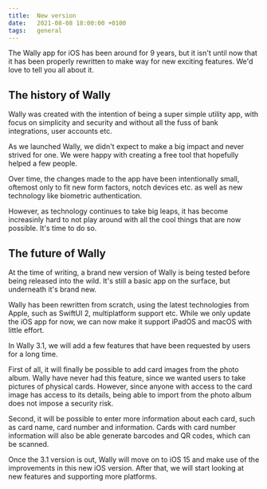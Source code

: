 ```yaml
---
title:  New version
date:   2021-08-08 18:00:00 +0100
tags:   general
---
```


The Wally app for iOS has been around for 9 years, but it isn't until now that it has been properly rewritten to make way for new exciting features. We'd love to tell you all about it.


## The history of Wally

Wally was created with the intention of being a super simple utility app, with focus on simplicity and security and without all the fuss of bank integrations, user accounts etc.

As we launched Wally, we didn't expect to make a big impact and never strived for one. We were happy with creating a free tool that hopefully helped a few people.

Over time, the changes made to the app have been intentionally small, oftemost only to fit new form factors, notch devices etc. as well as new technology like biometric authentication.

However, as technology continues to take big leaps, it has become increasinly hard to not play around with all the cool things that are now possible. It's time to do so.


## The future of Wally

At the time of writing, a brand new version of Wally is being tested before being released into the wild. It's still a basic app on the surface, but underneath it's brand new.

Wally has been rewritten from scratch, using the latest technologies from Apple, such as SwiftUI 2, multiplatform support etc. While we only update the iOS app for now, we can now make it support iPadOS and macOS with little effort. 

In Wally 3.1, we will add a few features that have been requested by users for a long time. 

First of all, it will finally be possible to add card images from the photo album. Wally have never had this feature, since we wanted users to take pictures of physical cards. However, since anyone with access to the card image has access to its details, being able to import from the photo album does not impose a security risk.

Second, it will be possible to enter more information about each card, such as card name, card number and information. Cards with card number information will also be able generate barcodes and QR codes, which can be scanned.

Once the 3.1 version is out, Wally will move on to iOS 15 and make use of the improvements in this new iOS version. After that, we will start looking at new features and supporting more platforms.